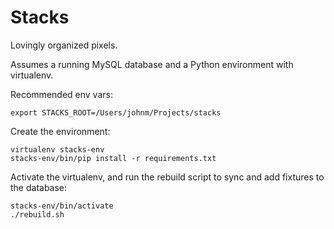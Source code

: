 Stacks
======

Lovingly organized pixels.

Assumes a running MySQL database and a Python environment with virtualenv.

Recommended env vars:

	export STACKS_ROOT=/Users/johnm/Projects/stacks

Create the environment:

	virtualenv stacks-env
	stacks-env/bin/pip install -r requirements.txt

Activate the virtualenv, and run the rebuild script to sync and add fixtures to the database:

	stacks-env/bin/activate
	./rebuild.sh